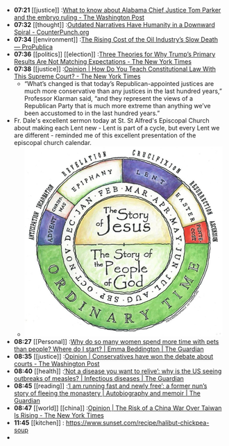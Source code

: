 - **07:21** [[justice]] :[What to know about Alabama Chief Justice Tom Parker and the embryo ruling - The Washington Post](https://www.washingtonpost.com/nation/2024/02/24/alabama-chief-justice-tom-parker-ivf/)
- **07:32** [[thought]] :[Outdated Narratives Have Humanity in a Downward Spiral - CounterPunch.org](https://www.counterpunch.org/2024/02/26/outdated-narratives-have-humanity-in-a-downward-spiral/)
- **07:34** [[environment]] :[The Rising Cost of the Oil Industry’s Slow Death — ProPublica](https://www.propublica.org/article/the-rising-cost-of-the-oil-industrys-slow-death)
- **07:36** [[politics]] [[election]] :[Three Theories for Why Trump’s Primary Results Are Not Matching Expectations - The New York Times](https://www.nytimes.com/2024/02/26/upshot/trump-polling-primaries.html)
- **07:38** [[justice]] :[Opinion | How Do You Teach Constitutional Law With This Supreme Court? - The New York Times](https://www.nytimes.com/2024/02/26/opinion/constitutional-law-crisis-supreme-court.html)
	- “What’s changed is that today’s Republican-appointed justices are much more conservative than any justices in the last hundred years,” Professor Klarman said, “and they represent the views of a Republican Party that is much more extreme than anything we’ve been accustomed to in the last hundred years.”
- Fr. Dale's excellent sermon today at St. St Alfred's Episcopal Church about making each Lent new - Lent is part of a cycle, but every Lent we are different - reminded me of this excellent presentation of the episcopal church calendar.
	- ![image.png](../assets/image_1708953500966_0.png)
- **08:27** [[Personal]] :[Why do so many women spend more time with pets than people? Where do I start? | Emma Beddington | The Guardian](https://www.theguardian.com/commentisfree/2024/feb/26/why-do-so-many-women-spend-more-time-with-pets-than-people-where-do-i-start)
- **08:35** [[justice]] :[Opinion | Conservatives have won the debate about courts - The Washington Post](https://www.washingtonpost.com/opinions/2024/02/26/courts-originalism-democrats-state-judges/)
- **08:40** [[health]] :[‘Not a disease you want to relive’: why is the US seeing outbreaks of measles? | Infectious diseases | The Guardian](https://www.theguardian.com/science/2024/feb/25/us-measles-outbreak)
- **08:45** [[reading]] :[‘I am running fast and newly free’: a former nun’s story of fleeing the monastery | Autobiography and memoir | The Guardian](https://www.theguardian.com/books/2024/feb/25/cloistered-my-years-as-a-nun-catherine-coldstream-extract)
- **08:47** [[world]] [[china]] :[Opinion | The Risk of a China War Over Taiwan Is Rising - The New York Times](https://www.nytimes.com/2024/02/26/opinion/taiwan-china-war-military.html)
- **11:45** [[kitchen]] :  https://www.sunset.com/recipe/halibut-chickpea-soup
-